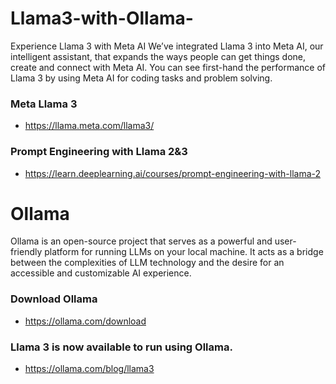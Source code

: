 # Llama3-with-Ollama-
Experience Llama 3 with Meta AI
We’ve integrated Llama 3 into Meta AI, our intelligent assistant, that expands the ways people can get things done, create and connect with Meta AI. You can see first-hand the performance of Llama 3 by using Meta AI for coding tasks and problem solving.


### Meta Llama 3 
- https://llama.meta.com/llama3/

### Prompt Engineering with Llama 2&3
- https://learn.deeplearning.ai/courses/prompt-engineering-with-llama-2


# Ollama 
Ollama is an open-source project that serves as a powerful and user-friendly platform for running LLMs on your local machine. It acts as a bridge between the complexities of LLM technology and the desire for an accessible and customizable AI experience.

### Download Ollama 
- https://ollama.com/download

### Llama 3 is now available to run using Ollama.
- https://ollama.com/blog/llama3

